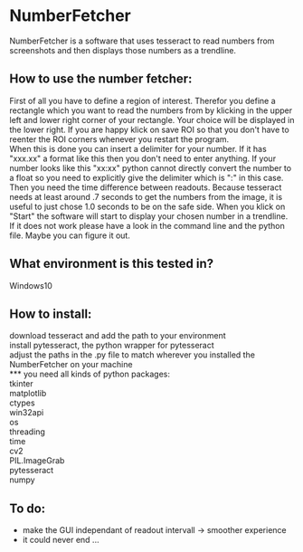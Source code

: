 # NumberFetcher

NumberFetcher is a software that uses tesseract to read numbers from screenshots and then displays those numbers
as a trendline.

## How to use the number fetcher:

First of all you have to define a region of interest. Therefor you define a rectangle which you want to read
the numbers from by klicking in the upper left and lower right corner of your rectangle. Your choice will be 
displayed in the lower right. If you are happy klick on save ROI so that you don't have to reenter the ROI
corners whenever you restart the program.\
When this is done you can insert a delimiter for your number. If it has "xxx.xx" a format like this then you
don't need to enter anything. If your number looks like this "xx:xx" python cannot directly convert the number
to a float so you need to explicitly give the delimiter which is ":" in this case.\
Then you need the time difference between readouts. Because tesseract needs at least around .7 seconds to
get the numbers from the image, it is useful to just chose 1.0 seconds to be on the safe side.
When you klick on "Start" the software will start to display your chosen number in a trendline. If it does not
work please have a look in the command line and the python file. Maybe you can figure it out.


## What environment is this tested in?
Windows10


## How to install:
download tesseract and add the path to your environment\
install pytesseract, the python wrapper for pytesseract\
adjust the paths in the .py file to match wherever you installed the NumberFetcher on your machine\
*** you need all kinds of python packages:\
tkinter\
matplotlib\
ctypes\
win32api\
os\
threading\
time\
cv2\
PIL.ImageGrab\
pytesseract\
numpy


## To do:
- make the GUI independant of readout intervall -> smoother experience
- it could never end ...



